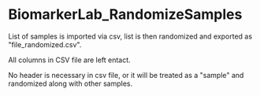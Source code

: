BiomarkerLab_RandomizeSamples
=============================

List of samples is imported via csv, list is then randomized and exported as "file_randomized.csv".

All columns in CSV file are left entact.

No header is necessary in csv file, or it will be treated as a "sample" and randomized along with other samples.
